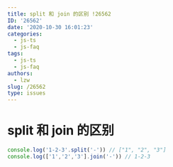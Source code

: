 ```yaml
---
title: split 和 join 的区别 !26562
ID: '26562'
date: '2020-10-30 16:01:23'
categories:
  - js-ts
  - js-faq
tags:
  - js-ts
  - js-faq
authors:
  - lzw
slug: /26562
type: issues
---
```


# split 和 join 的区别

``` js 
console.log('1-2-3'.split('-')) // ["1", "2", "3"]
console.log(['1','2','3'].join('-')) // 1-2-3
```
 
 
 
 
 
 
 
 
 
 
 
 
 
 
 
 
 
 
 
 
 
 
 
 
 
